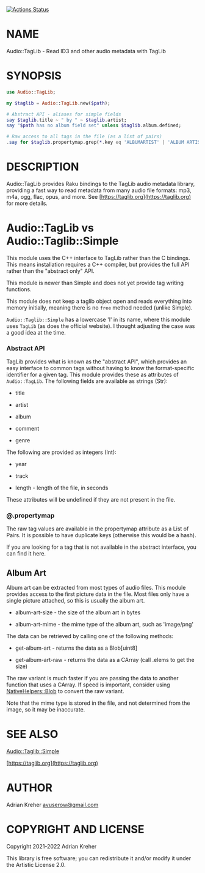 [![Actions Status](https://github.com/avuserow/raku-audio-taglib/workflows/test/badge.svg)](https://github.com/avuserow/raku-audio-taglib/actions)

NAME
====

Audio::TagLib - Read ID3 and other audio metadata with TagLib

SYNOPSIS
========

```raku
use Audio::TagLib;

my $taglib = Audio::TagLib.new($path);

# Abstract API - aliases for simple fields
say $taglib.title ~ " by " ~ $taglib.artist;
say "$path has no album field set" unless $taglib.album.defined;

# Raw access to all tags in the file (as a list of pairs)
.say for $taglib.propertymap.grep(*.key eq 'ALBUMARTIST' | 'ALBUM ARTIST');
```

DESCRIPTION
===========

Audio::TagLib provides Raku bindings to the TagLib audio metadata library, providing a fast way to read metadata from many audio file formats: mp3, m4a, ogg, flac, opus, and more. See [https://taglib.org](https://taglib.org) for more details.

Audio::TagLib vs Audio::Taglib::Simple
======================================

This module uses the C++ interface to TagLib rather than the C bindings. This means installation requires a C++ compiler, but provides the full API rather than the "abstract only" API.

This module is newer than Simple and does not yet provide tag writing functions.

This module does not keep a taglib object open and reads everything into memory initially, meaning there is no `free` method needed (unlike Simple).

`Audio::Taglib::Simple` has a lowercase 'l' in its name, where this module uses `TagLib` (as does the official website). I thought adjusting the case was a good idea at the time.

### Abstract API

TagLib provides what is known as the "abstract API", which provides an easy interface to common tags without having to know the format-specific identifier for a given tag. This module provides these as attributes of `Audio::TagLib`. The following fields are available as strings (Str):

  * title

  * artist

  * album

  * comment

  * genre

The following are provided as integers (Int):

  * year

  * track

  * length - length of the file, in seconds

These attributes will be undefined if they are not present in the file.

### @.propertymap

The raw tag values are available in the propertymap attribute as a List of Pairs. It is possible to have duplicate keys (otherwise this would be a hash).

If you are looking for a tag that is not available in the abstract interface, you can find it here.

Album Art
---------

Album art can be extracted from most types of audio files. This module provides access to the first picture data in the file. Most files only have a single picture attached, so this is usually the album art.

  * album-art-size - the size of the album art in bytes

  * album-art-mime - the mime type of the album art, such as 'image/png'

The data can be retrieved by calling one of the following methods:

  * get-album-art - returns the data as a Blob[uint8]

  * get-album-art-raw - returns the data as a CArray (call .elems to get the size)

The raw variant is much faster if you are passing the data to another function that uses a CArray. If speed is important, consider using [NativeHelpers::Blob](NativeHelpers::Blob) to convert the raw variant.

Note that the mime type is stored in the file, and not determined from the image, so it may be inaccurate.

SEE ALSO
========

[Audio::Taglib::Simple](Audio::Taglib::Simple)

[https://taglib.org](https://taglib.org)

AUTHOR
======

Adrian Kreher <avuserow@gmail.com>

COPYRIGHT AND LICENSE
=====================

Copyright 2021-2022 Adrian Kreher

This library is free software; you can redistribute it and/or modify it under the Artistic License 2.0.

